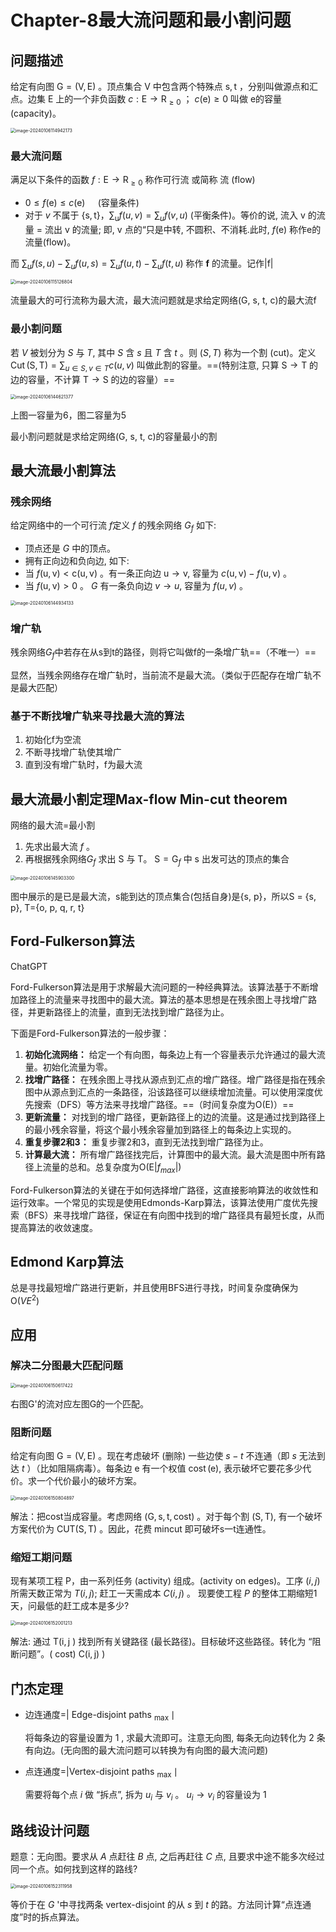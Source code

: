 # Chapter-8最大流问题和最小割问题

## 问题描述

给定有向图 $\mathrm{G}=(\mathrm{V}, \mathrm{E})$ 。顶点集合 $\mathrm{V}$ 中包含两个特殊点 $\mathrm{s}, \mathrm{t}$ ，分别叫做源点和汇点。边集 $\mathrm{E}$ 上的一个非负函数 $c: \mathrm{E} \rightarrow \mathrm{R}_{\geq 0}$ ；
$c(\mathrm{e}) \geq 0$ 叫做 e的容量 (capacity)。

<img src="./assets/image-20240106114942173.png" alt="image-20240106114942173" style="zoom:50%;" />

### 最大流问题

满足以下条件的函数 $f: \mathrm{E} \rightarrow \mathrm{R}_{\geq 0}$ 称作可行流 或简称 流 (flow)

- $0 \leq f(\mathrm{e}) \leq c(\mathrm{e}) \quad$ (容量条件)
- 对于 $v$ 不属于 $\{\mathrm{s}, \mathrm{t}\} ， \sum_{\mathrm{u}} f(u, v)=\sum_u f(v, u)$ (平衡条件)。等价的说, 流入 $\mathrm{v}$ 的流量 $=$ 流出 $\mathrm{v}$ 的流量; 即, $\mathrm{v}$ 点的“只是中转, 不圆积、不消耗.此时, $f(\mathrm{e})$ 称作e的流量(flow)。

而 $\sum_u f(s, u)-\sum_u f(u, s)=\sum_u f(u, t)-\sum_u f(t, u)$ 称作 $\boldsymbol{f}$ 的流量。记作|f|

<img src="./assets/image-20240106115126804.png" alt="image-20240106115126804" style="zoom:50%;" />

流量最大的可行流称为最大流，最大流问题就是求给定网络(G, s, t, c)的最大流f

### 最小割问题

若 $V$ 被划分为 $S$ 与 $T$, 其中 $S$ 含 $s$ 且 $T$ 含 $t$ 。则 $(S, T)$ 称为一个割 (cut)。定义 $\operatorname{Cut}(\mathrm{S}, \mathrm{T})=\sum_{u \in S, v \in T} c(u, v)$ 叫做此割的容量。==(特别注意, 只算 $\mathrm{S} \rightarrow \mathrm{T}$ 的边的容量，不计算 $\mathrm{T} \rightarrow \mathrm{S}$ 的边的容量）==

<img src="./assets/image-20240106144621377.png" alt="image-20240106144621377" style="zoom:50%;" />

上图一容量为6，图二容量为5

最小割问题就是求给定网络(G, s, t, c)的容量最小的割

## 最大流最小割算法

### 残余网络

给定网络中的一个可行流 $f$定义 $f$ 的残余网络 $G_f$ 如下:
- 顶点还是 $G$ 中的顶点。
- 拥有正向边和负向边, 如下:
- 当 $f(\mathrm{u}, \mathrm{v})<\mathrm{c}(\mathrm{u}, \mathrm{v})$ 。有一条正向边 $\mathrm{u} \rightarrow \mathrm{v}$, 容量为 $c(\mathrm{u}, \mathrm{v})-f(\mathrm{u}, \mathrm{v})$ 。
- 当 $f(\mathrm{u}, \mathrm{v})>0$ 。 $G$ 有一条负向边 $v \rightarrow u$, 容量为 $f(u, v)$ 。

<img src="./assets/image-20240106144934133.png" alt="image-20240106144934133" style="zoom:50%;" />

### 增广轨

残余网络$G_f$中若存在从s到t的路径，则将它叫做f的一条增广轨==（不唯一）==

显然，当残余网络存在增广轨时，当前流不是最大流。（类似于匹配存在增广轨不是最大匹配）

### 基于不断找增广轨来寻找最大流的算法

1. 初始化f为空流
2. 不断寻找增广轨使其增广
3. 直到没有增广轨时，f为最大流

## 最大流最小割定理Max-flow Min-cut theorem

网络的最大流=最小割

1. 先求出最大流 $f$ 。
2. 再根据残余网络$G_f$ 求出 $\mathrm{S}$ 与 $\mathrm{T} 。 \mathrm{~S}=\mathrm{G}_f$ 中 s 出发可达的顶点的集合

<img src="./assets/image-20240106145903300.png" alt="image-20240106145903300" style="zoom:50%;" />

图中展示的是已是最大流，s能到达的顶点集合(包括自身)是{s, p}，所以S = {s, p}, T={o, p, q, r, t}

## Ford-Fulkerson算法


ChatGPT

Ford-Fulkerson算法是用于求解最大流问题的一种经典算法。该算法基于不断增加路径上的流量来寻找图中的最大流。算法的基本思想是在残余图上寻找增广路径，并更新路径上的流量，直到无法找到增广路径为止。

下面是Ford-Fulkerson算法的一般步骤：

1. **初始化流网络：** 给定一个有向图，每条边上有一个容量表示允许通过的最大流量。初始化流量为零。
2. **找增广路径：** 在残余图上寻找从源点到汇点的增广路径。增广路径是指在残余图中从源点到汇点的一条路径，沿该路径可以继续增加流量。可以使用深度优先搜索（DFS）等方法来寻找增广路径。==（时间复杂度为O(E)）==
3. **更新流量：** 对找到的增广路径，更新路径上的边的流量。这是通过找到路径上的最小残余容量，将这个最小残余容量加到路径上的每条边上实现的。
4. **重复步骤2和3：** 重复步骤2和3，直到无法找到增广路径为止。
5. **计算最大流：** 所有增广路径找完后，计算图中的最大流。最大流是图中所有路径上流量的总和。总复杂度为O(E|$f_{max}$|)

Ford-Fulkerson算法的关键在于如何选择增广路径，这直接影响算法的收敛性和运行效率。一个常见的实现是使用Edmonds-Karp算法，该算法使用广度优先搜索（BFS）来寻找增广路径，保证在有向图中找到的增广路径具有最短长度，从而提高算法的收敛速度。

## Edmond Karp算法

总是寻找最短增广路进行更新，并且使用BFS进行寻找，时间复杂度确保为O($VE^2$)

## 应用

### 解决二分图最大匹配问题

<img src="./assets/image-20240106150617422.png" alt="image-20240106150617422" style="zoom:50%;" />

右图G'的流对应左图G的一个匹配。

### 阻断问题

给定有向图 $\mathrm{G}=(\mathrm{V}, \mathrm{E})$ 。现在考虑破坏 (删除) 一些边使 $s-t$ 不连通（即 $s$ 无法到达 $t$ ）（比如阻隔病毒）。每条边 $\mathrm{e}$ 有一个权值 $\operatorname{cost}(\mathrm{e})$, 表示破坏它要花多少代价。求一个代价最小的破坏方案。

<img src="./assets/image-20240106150804897.png" alt="image-20240106150804897" style="zoom:50%;" />

解法：把cost当成容量。考虑网络 $(\mathrm{G}, \mathrm{s}, \mathrm{t}, \mathrm{cost})$ 。对于每个割 $(\mathrm{S}, \mathrm{T})$, 有一个破坏方案代价为 $\mathrm{CUT}(\mathrm{S}, \mathrm{T})$ 。因此，花费 mincut 即可破坏s一t连通性。

### 缩短工期问题

现有某项工程 P，由一系列任务 (activity) 组成。(activity on edges)。工序 $(i, j)$ 所需天数正常为 $T(i, j)$; 赶工一天需成本 $C(i, j)$ 。
现要使工程 $P$ 的整体工期缩短1天，问最低的赶工成本是多少?

<img src="./assets/image-20240106152001213.png" alt="image-20240106152001213" style="zoom:50%;" />

解法: 通过 $\mathrm{T}(\mathrm{i}, \mathrm{j}$ ) 找到所有关键路径 (最长路径)。目标破坏这些路径。转化为 “阻断问题”。( cost) $\mathrm{C}(\mathrm{i}, \mathrm{j})$ )

## 门杰定理

- 边连通度=| Edge-disjoint paths ${ }_{\text {max }} \mid$

  将每条边的容量设置为 1 , 求最大流即可。注意无向图, 每条无向边转化为 2 条有向边。(无向图的最大流问题可以转换为有向图的最大流问题)

- 点连通度=|Vertex-disjoint paths ${ }_{\text {max }} \mid$

  需要将每个点 $i$ 做 “拆点”, 拆为 $u_i$ 与 $v_i$ 。 $u_i \rightarrow v_i$ 的容量设为 1 

## 路线设计问题

题意：无向图。要求从 $A$ 点赶往 $B$ 点, 之后再赶往 $C$ 点, 且要求中途不能多次经过同一个点。如何找到这样的路线?

<img src="./assets/image-20240106152311958.png" alt="image-20240106152311958" style="zoom:50%;" />

等价于在 $G$ '中寻找两条 vertex-disjoint 的从 $s$ 到 $t$ 的路。方法同计算“点连通度”时的拆点算法。
